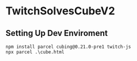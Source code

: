 # TwitchSolvesCubeV2

## Setting Up Dev Enviroment
```
npm install parcel cubing@0.21.0-pre1 twitch-js
npx parcel .\cube.html
```

